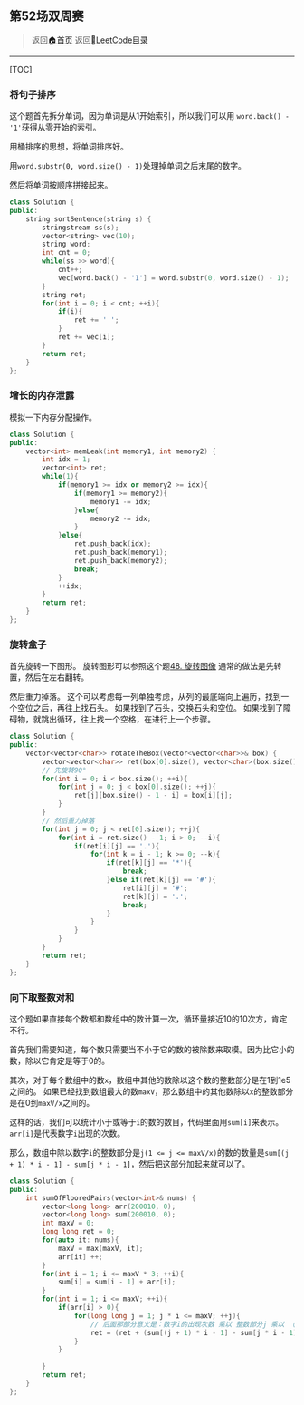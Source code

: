 ## 第52场双周赛
> 返回[:house:首页](../../../index.html)
> 返回[:rocket:LeetCode目录](../../index.html)

---

[TOC]

### 将句子排序

这个题首先拆分单词，因为单词是从1开始索引，所以我们可以用 `word.back() - '1'`获得从零开始的索引。

用桶排序的思想，将单词排序好。

用`word.substr(0, word.size() - 1)`处理掉单词之后末尾的数字。

然后将单词按顺序拼接起来。


```cpp
class Solution {
public:
    string sortSentence(string s) {
        stringstream ss(s);
        vector<string> vec(10);
        string word;
        int cnt = 0;
        while(ss >> word){
            cnt++;
            vec[word.back() - '1'] = word.substr(0, word.size() - 1);
        }
        string ret;
        for(int i = 0; i < cnt; ++i){
            if(i){
                ret += ' ';
            }
            ret += vec[i];
        }
        return ret;
    }
};
```

### 增长的内存泄露

模拟一下内存分配操作。

```cpp
class Solution {
public:
    vector<int> memLeak(int memory1, int memory2) {
        int idx = 1;
        vector<int> ret;
        while(1){
            if(memory1 >= idx or memory2 >= idx){
                if(memory1 >= memory2){
                    memory1 -= idx;
                }else{
                    memory2 -= idx;
                }
            }else{
                ret.push_back(idx);
                ret.push_back(memory1);
                ret.push_back(memory2);
                break;
            }
            ++idx;
        }
        return ret;
    }
};

```

### 旋转盒子

首先旋转一下图形。
旋转图形可以参照这个题[48. 旋转图像](https://leetcode-cn.com/problems/rotate-image/)
通常的做法是先转置，然后在左右翻转。

然后重力掉落。
这个可以考虑每一列单独考虑，从列的最底端向上遍历，找到一个空位之后，再往上找石头。
如果找到了石头，交换石头和空位。
如果找到了障碍物，就跳出循环，往上找一个空格，在进行上一个步骤。


```cpp
class Solution {
public:
    vector<vector<char>> rotateTheBox(vector<vector<char>>& box) {
        vector<vector<char>> ret(box[0].size(), vector<char>(box.size(), '.'));
        // 先旋转90°
        for(int i = 0; i < box.size(); ++i){
            for(int j = 0; j < box[0].size(); ++j){
                ret[j][box.size() - 1 - i] = box[i][j];
            }
        }
        // 然后重力掉落
        for(int j = 0; j < ret[0].size(); ++j){
            for(int i = ret.size() - 1; i > 0; --i){
                if(ret[i][j] == '.'){
                    for(int k = i - 1; k >= 0; --k){
                        if(ret[k][j] == '*'){
                            break;
                        }else if(ret[k][j] == '#'){
                            ret[i][j] = '#';
                            ret[k][j] = '.';
                            break;
                        }
                    }
                }
            }
        }
        return ret;
    }
};

```

### 向下取整数对和

这个题如果直接每个数都和数组中的数计算一次，循环量接近10的10次方，肯定不行。

首先我们需要知道，每个数只需要当不小于它的数的被除数来取模。因为比它小的数，除以它肯定是等于0的。

其次，对于每个数组中的数`x`，数组中其他的数除以这个数的整数部分是在1到1e5之间的。
如果已经找到数组最大的数`maxV`，那么数组中的其他数除以`x`的整数部分是在0到`maxV/x`之间的。

这样的话，我们可以统计小于或等于`i`的数的数目，代码里面用`sum[i]`来表示。
`arr[i]`是代表数字`i`出现的次数。

那么，数组中除以数字`i`的整数部分是`j(1 <= j <= maxV/x)`的数的数量是`sum[(j + 1) * i - 1] - sum[j * i - 1]`，然后把这部分加起来就可以了。

```cpp
class Solution {
public:
    int sumOfFlooredPairs(vector<int>& nums) {
        vector<long long> arr(200010, 0);
        vector<long long> sum(200010, 0);
        int maxV = 0;
        long long ret = 0;
        for(auto it: nums){
            maxV = max(maxV, it);
            arr[it] ++;
        }
        for(int i = 1; i <= maxV * 3; ++i){
            sum[i] = sum[i - 1] + arr[i];
        }
        for(int i = 1; i <= maxV; ++i){
            if(arr[i] > 0){
                for(long long j = 1; j * i <= maxV; ++j){
                    // 后面那部分意义是：数字i的出现次数 乘以 整数部分j 乘以 （数组中除以i的整数部分是j的数字的数量）
                    ret = (ret + (sum[(j + 1) * i - 1] - sum[j * i - 1]) * j * arr[i]) % 1000000007;
                }
            }
            
        }
        return ret;
    }
};
```